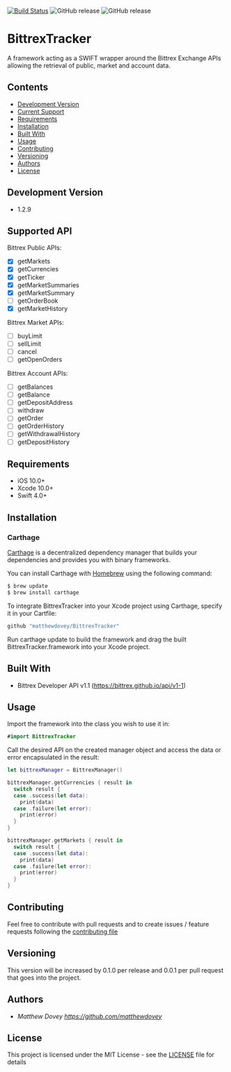 [![Build Status](https://app.bitrise.io/app/46856f20d6dfcc3a/status.svg?token=SpGStajcN4PUkVFN7zUSiQ&branch=master)](https://app.bitrise.io/app/46856f20d6dfcc3a) ![GitHub release](https://img.shields.io/github/release/matthewdovey/bittrextracker.svg?style=flat) ![GitHub release](https://img.shields.io/github/last-commit/matthewdovey/bittrextracker.svg?style=flat)
 
# BittrexTracker
A framework acting as a SWIFT wrapper around the Bittrex Exchange APIs allowing the retrieval of public, market and account data.

## Contents

- [Development Version](#Development-version)
- [Current Support](#current-support)
- [Requirements](#requirements)
- [Installation](#installation)
- [Built With](#built-with)
- [Usage](#usage)
- [Contributing](#contributing)
- [Versioning](#versioning)
- [Authors](#authors)
- [License](#license)

## Development Version

- 1.2.9

## Supported API

Bittrex Public APIs:
- [x] getMarkets
- [x] getCurrencies
- [x] getTicker
- [x] getMarketSummaries
- [x] getMarketSummary
- [ ] getOrderBook
- [x] getMarketHistory

Bittrex Market APIs:
- [ ] buyLimit
- [ ] sellLimit
- [ ] cancel
- [ ] getOpenOrders

Bittrex Account APIs:
- [ ] getBalances
- [ ] getBalance
- [ ] getDepositAddress
- [ ] withdraw
- [ ] getOrder
- [ ] getOrderHistory
- [ ] getWithdrawalHistory
- [ ] getDepositHistory

## Requirements

- iOS 10.0+
- Xcode 10.0+
- Swift 4.0+

## Installation

### Carthage

[Carthage](https://github.com/Carthage/Carthage) is a decentralized dependency manager that builds your dependencies and provides you with binary frameworks.

You can install Carthage with [Homebrew](http://brew.sh/) using the following command:

```bash
$ brew update
$ brew install carthage
```

To integrate BittrexTracker into your Xcode project using Carthage, specify it in your Cartfile:

```bash
github "matthewdovey/BittrexTracker"
```

Run carthage update to build the framework and drag the built BittrexTracker.framework into your Xcode project.

## Built With

- Bittrex Developer API v1.1 (https://bittrex.github.io/api/v1-1)

## Usage

Import the framework into the class you wish to use it in:

```swift
#import BittrexTracker
```

Call the desired API on the created manager object and access the data or error encapsulated in the result:

```swift
let bittrexManager = BittrexManager()

bittrexManager.getCurrencies { result in
  switch result {
  case .success(let data):
    print(data)
  case .failure(let error):
    print(error)
  }
}

bittrexManager.getMarkets { result in
  switch result {
  case .success(let data):
    print(data)
  case .failure(let error):
    print(error)
  }
}
```

## Contributing

Feel free to contribute with pull requests and to create issues / feature requests following the [contributing file](CONTRIBUTING.md)

## Versioning

This version will be increased by 0.1.0 per release and 0.0.1 per pull request that goes into the project.

## Authors

* *Matthew Dovey* *https://github.com/matthewdovey*

## License

This project is licensed under the MIT License - see the [LICENSE](LICENSE) file for details
